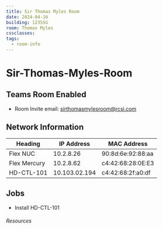 ```yaml
---
title: Sir Thomas Myles Room
date: 2024-04-16
building: 123SSG
room: Thomas Myles
cssclasses: 
tags:
  - room-info
---
```


# Sir-Thomas-Myles-Room

## Teams Room Enabled

- Room Invite email: sirthomasmylesroom@rcsi.com


## Network Information

Heading          | IP Address    | MAC Address
---------------- | ------------- | ----------
Flex NUC         | 10.2.8.26     | 90:8d:6e:92:88:aa
Flex Mercury     | 10.2.8.62     | c4:42:68:28:0E:E3
HD-CTL-101       | 10.103.02.194 | c4:42:68:2f:a0:df

## Jobs

- Install HD-CTL-101

###### Resources
